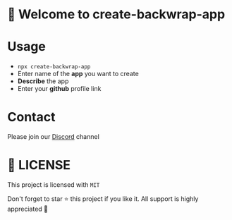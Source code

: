 # :tada: Welcome to create-backwrap-app

# Usage
- `npx create-backwrap-app`
- Enter name of the **app** you want to create
- **Describe** the app
- Enter your **github** profile link

# Contact
Please join our [Discord](https://discord.gg/2cxcmcu6PN) channel

# :key: LICENSE
This project is licensed with `MIT`

Don't forget to star :star: this project if you like it. All support is highly appreciated :100: